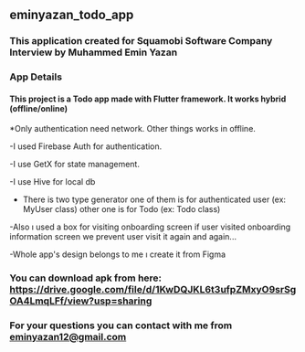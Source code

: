 ## eminyazan_todo_app

### This application created for Squamobi Software Company Interview by Muhammed Emin Yazan

### App Details

#### This project is a Todo app made with Flutter framework. It works hybrid (offline/online)

*Only authentication need network. Other things works in offline.

-I used Firebase Auth for authentication.

-I use GetX for state management.

-I use Hive for local db 

- There is two type generator one of them is for authenticated user (ex: MyUser class)
other one is for Todo (ex: Todo class)

-Also ı used a box for visiting onboarding screen if user visited onboarding information screen we prevent user visit it again and again...

-Whole app's design belongs to me ı create it from Figma

### You can download apk from here: https://drive.google.com/file/d/1KwDQJKL6t3ufpZMxyO9srSgOA4LmqLFf/view?usp=sharing

### For your questions you can contact with me from eminyazan12@gmail.com




